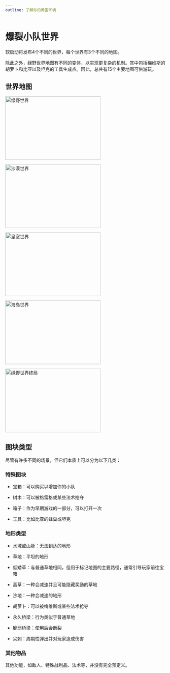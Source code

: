 ```yaml
---
outline: 了解你的周围环境
---
```


# 爆裂小队世界

软启动将发布4个不同的世界，每个世界有3个不同的地图。

除此之外，绿野世界地图有不同的变体，以实现更复杂的机制。其中包括梅维斯的胡萝卜和比亚以及坦克的工具生成点。因此，总共有15个主要地图可供游玩。

## 世界地图

[<img src="/assets/sb_world_card_1_w1.png"
      alt="绿野世界"
      style="width:300px;height:200px ;">](/sb/maps_w1)

[<img src="/assets/sb_world_card_1_w2.png"
      alt="沙漠世界"
      style="width:300px;height:200px ;">](/sb/maps_w2)

[<img src="/assets/sb_world_card_1_w3.png"
      alt="皇室世界"
      style="width:300px;height:200px ;">](/sb/maps_w3)

[<img src="/assets/sb_world_card_1_w4.png"
      alt="海岛世界"
      style="width:300px;height:200px ;">](/sb/maps_w4)

[<img src="/assets/sb_world_card_1_w1e.png"
      alt="绿野世界终局"
      style="width:300px;height:200px ;">](/sb/maps_w1e)

## 图块类型

尽管有许多不同的场景，但它们本质上可以分为以下几类：

### 特殊图块

- 宝箱：可以购买以增加你的小队

- 树木：可以被格雷格或某些法术抢夺

- 箱子：作为早期游戏的一部分，可以打开一次

- 工具：比如比亚的蜂巢或坦克

### 地形类型

- 水域或山脉：无法到达的地形

- 草地：平坦的地形

- 低矮草：与普通草地相同，但用于标记地图的主要路径，通常引导玩家前往宝箱

- 高草：一种会减速并且可能隐藏奖励的草地

- 沙地：一种会减速的地形

- 胡萝卜：可以被梅维斯或某些法术抢夺

- 永久桥梁：行为类似于普通草地

- 脆弱桥梁：使用后会断裂

- 尖刺：周期性弹出并对玩家造成伤害

### 其他物品

其他功能，如敌人、特殊战利品、法术等，并没有完全预定义。
